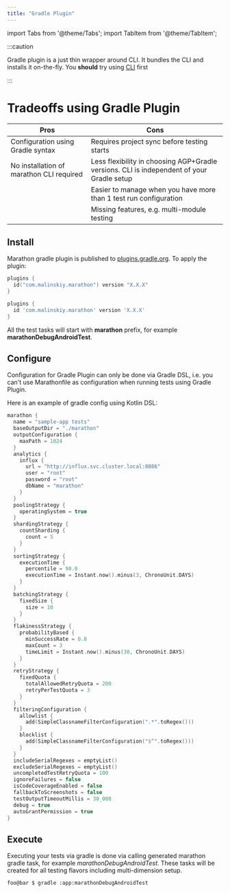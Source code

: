 ```yaml
---
title: "Gradle Plugin"
---
```


import Tabs from '@theme/Tabs';
import TabItem from '@theme/TabItem';

:::caution

Gradle plugin is a just thin wrapper around CLI. It bundles the CLI and installs it on-the-fly.
You **should** try using [CLI][2] first

:::

# Tradeoffs using Gradle Plugin

| Pros                                     | Cons                                                                                      |
|------------------------------------------|-------------------------------------------------------------------------------------------|
| Configuration using Gradle syntax        | Requires project sync before testing starts                                               |
| No installation of marathon CLI required | Less flexibility in choosing AGP+Gradle versions. CLI is independent of your Gradle setup |
|                                          | Easier to manage when you have more than 1 test run configuration                         |
|                                          | Missing features, e.g. multi-module testing                                               |

## Install

Marathon gradle plugin is published to [plugins.gradle.org][1].
To apply the plugin:

<Tabs>
<TabItem value="kts" label="Kotlin DSL">

```kotlin
plugins {
  id("com.malinskiy.marathon") version "X.X.X"
}
```

</TabItem>
<TabItem value="GroovyDSL" label="Groovy DSL">

```groovy
plugins {
  id 'com.malinskiy.marathon' version 'X.X.X'
}
```

</TabItem>
</Tabs>

All the test tasks will start with **marathon** prefix, for example **marathonDebugAndroidTest**.

[1]: https://plugins.gradle.org
[2]: intro/install.md

## Configure

Configuration for Gradle Plugin can only be done via Gradle DSL, i.e. you can't use Marathonfile as configuration when running tests using Gradle Plugin.

Here is an example of gradle config using Kotlin DSL:

```kotlin
marathon {
  name = "sample-app tests"
  baseOutputDir = "./marathon"
  outputConfiguration {
    maxPath = 1024
  }
  analytics {
    influx {
      url = "http://influx.svc.cluster.local:8086"
      user = "root"
      password = "root"
      dbName = "marathon"
    }
  }
  poolingStrategy {
    operatingSystem = true
  }
  shardingStrategy {
    countSharding {
      count = 5
    }
  }
  sortingStrategy {
    executionTime {
      percentile = 90.0
      executionTime = Instant.now().minus(3, ChronoUnit.DAYS)
    }
  }
  batchingStrategy {
    fixedSize {
      size = 10
    }
  }
  flakinessStrategy {
    probabilityBased {
      minSuccessRate = 0.8
      maxCount = 3
      timeLimit = Instant.now().minus(30, ChronoUnit.DAYS)
    }
  }
  retryStrategy {
    fixedQuota {
      totalAllowedRetryQuota = 200
      retryPerTestQuota = 3
    }
  }
  filteringConfiguration {
    allowlist {
      add(SimpleClassnameFilterConfiguration(".*".toRegex()))
    }
    blocklist {
      add(SimpleClassnameFilterConfiguration("$^".toRegex()))
    }
  }
  includeSerialRegexes = emptyList()
  excludeSerialRegexes = emptyList()
  uncompletedTestRetryQuota = 100
  ignoreFailures = false
  isCodeCoverageEnabled = false
  fallbackToScreenshots = false
  testOutputTimeoutMillis = 30_000
  debug = true
  autoGrantPermission = true
}
```

## Execute

Executing your tests via gradle is done via calling generated marathon gradle task, for example *marathonDebugAndroidTest*. 
These tasks will be created for all testing flavors including multi-dimension setup.

```shell-session
foo@bar $ gradle :app:marathonDebugAndroidTest
```
